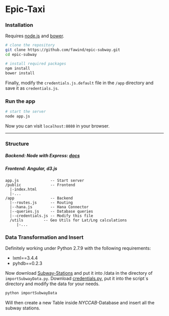 Epic-Taxi
===================

### Installation
Requires [node.js](https://nodejs.org/download/) and [bower](http://bower.io/#install-bower).
```bash
# clone the repository
git clone https://github.com/fawind/epic-subway.git
cd epic-subway

# install required packages
npm install
bower install
```

Finally, modify the `credentials.js.default` file in the `/app` directory and save it as `credentials.js`.

### Run the app
```bash
# start the server
node app.js
```

Now you can visit `localhost:8080` in your browser.

---

### Structure

##### Backend: Node with Express: [docs](http://expressjs.com/api.html)

##### Frontend: Angular, d3.js

```
app.js              -- Start server
/public             -- Frontend
  |-index.html
  |-...
/app                -- Backend
  |--routes.js      -- Routing
  |--hana.js        -- Hana Connector
  |--queries.js     -- Database queries
  |--credentials.js -- Modify this file
  /utils         -- Geo Utils for Lat/Lng calculations
     |-...
```

### Data Transformation and Insert

Definitely working under Python 2.7.9 with the following requirements:

* lxml==3.4.4
* pyhdb==0.2.3

Now download [Subway-Stations](https://data.cityofnewyork.us/api/geospatial/arq3-7z49?method=export&format=KML) and put it into /data in the directory of `importSubwayData.py`. Download [credentials.py](https://gist.github.com/AlexImmer/e85abf560ab5f85055ce), put it into the script´s directory and modify the data for your needs.

```Bash
python importSubwayData
```

Will then create a new Table inside *NYCCAB*-Database and insert all the subway stations.
